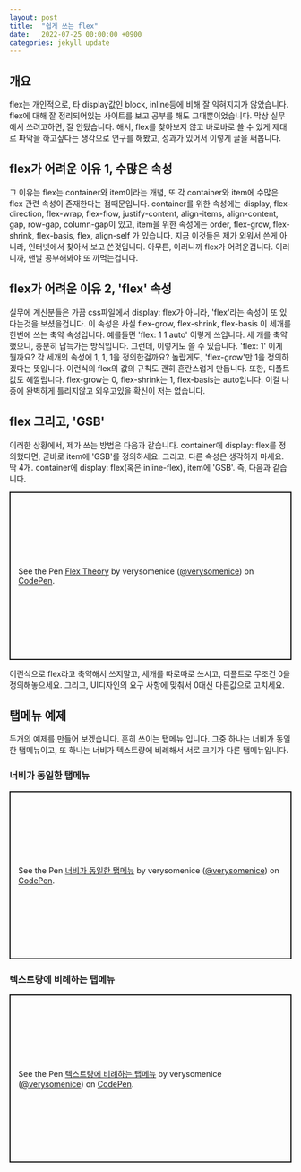 ```yaml
---
layout: post
title:  "쉽게 쓰는 flex"
date:   2022-07-25 00:00:00 +0900
categories: jekyll update
---
```

## 개요
flex는 개인적으로, 타 display값인 block, inline등에 비해 잘 익혀지지가 않았습니다.
flex에 대해 잘 정리되어있는 사이트를 보고 공부를 해도 그때뿐이었습니다. 막상 실무에서 쓰려고하면, 잘 안됬습니다.
해서, flex를 찾아보지 않고 바로바로 쓸 수 있게 제대로 파악을 하고싶다는 생각으로 연구를 해봤고, 성과가 있어서 이렇게 글을 써봅니다.

## flex가 어려운 이유 1, 수많은 속성
그 이유는 flex는 container와 item이라는 개념, 또 각 container와 item에 수많은 flex 관련 속성이 존재한다는 점때문입니다.
container를 위한 속성에는 display, flex-direction, flex-wrap, flex-flow, justify-content, align-items, align-content, gap, row-gap, column-gap이 있고,
item을 위한 속성에는 order, flex-grow, flex-shrink, flex-basis, flex, align-self 가 있습니다. 
지금 이것들은 제가 외워서 쓴게 아니라, 인터넷에서 찾아서 보고 쓴것입니다. 아무튼, 이러니까 flex가 어려운겁니다. 이러니까, 맨날 공부해봐야 또 까먹는겁니다.

## flex가 어려운 이유 2, 'flex' 속성
실무에 계신분들은 가끔 css파일에서 display: flex가 아니라, 'flex'라는 속성이 또 있다는것을 보셨을겁니다. 
이 속성은 사실 flex-grow, flex-shrink, flex-basis 이 세개를 한번에 쓰는 축약 속성입니다. 
예를들면 'flex: 1 1 auto' 이렇게 쓰입니다. 
세 개를 축약했으니, 충분히 납득가는 방식입니다.
그런데, 이렇게도 쓸 수 있습니다. 
'flex: 1'
이게 뭘까요? 각 세개의 속성에 1, 1, 1을 정의한걸까요? 
놀랍게도, 'flex-grow'만 1을 정의하겠다는 뜻입니다. 
이런식의 flex의 값의 규칙도 괜히 혼란스럽게 만듭니다.
또한, 디폴트값도 헤깔립니다. 
flex-grow는 0, flex-shrink는 1, flex-basis는 auto입니다. 
이걸 나중에 완벽하게 틀리지않고 외우고있을 확신이 저는 없습니다.

## flex 그리고, 'GSB'
이러한 상황에서, 제가 쓰는 방법은 다음과 같습니다.
container에 display: flex를 정의했다면, 곧바로 item에 'GSB'를 정의하세요. 
그리고, 다른 속성은 생각하지 마세요. 
딱 4개. container에 display: flex(혹은 inline-flex), item에 'GSB'.
즉, 다음과 같습니다.

<p class="codepen" data-height="300" data-default-tab="css,result" data-slug-hash="RwMZKEq" data-user="verysomenice" style="height: 300px; box-sizing: border-box; display: flex; align-items: center; justify-content: center; border: 2px solid; margin: 1em 0; padding: 1em;">
  <span>See the Pen <a href="https://codepen.io/verysomenice/pen/RwMZKEq">
  Flex Theory</a> by verysomenice (<a href="https://codepen.io/verysomenice">@verysomenice</a>)
  on <a href="https://codepen.io">CodePen</a>.</span>
</p>
<script async src="https://cpwebassets.codepen.io/assets/embed/ei.js"></script>
<script async src="https://cpwebassets.codepen.io/assets/embed/ei.js"></script>
이런식으로 flex라고 축약해서 쓰지말고, 세개를 따로따로 쓰시고, 디폴트로 무조건 0을 정의해놓으세요. 그리고, UI디자인의 요구 사항에 맞춰서 0대신 다른값으로 고치세요.

## 탭메뉴 예제
두개의 예제를 만들어 보겠습니다. 흔히 쓰이는 탭메뉴 입니다.
그중 하나는 너비가 동일한 탭메뉴이고, 또 하나는 너비가 텍스트량에 비례해서 서로 크기가 다른 탭메뉴입니다.

### 너비가 동일한 탭메뉴
<p class="codepen" data-height="300" data-default-tab="css,result" data-slug-hash="jOzYKLy" data-user="verysomenice" style="height: 300px; box-sizing: border-box; display: flex; align-items: center; justify-content: center; border: 2px solid; margin: 1em 0; padding: 1em;">
  <span>See the Pen <a href="https://codepen.io/verysomenice/pen/jOzYKLy">
  너비가 동일한 탭메뉴</a> by verysomenice (<a href="https://codepen.io/verysomenice">@verysomenice</a>)
  on <a href="https://codepen.io">CodePen</a>.</span>
</p>
<script async src="https://cpwebassets.codepen.io/assets/embed/ei.js"></script>

### 텍스트량에 비례하는 탭메뉴
<p class="codepen" data-height="300" data-default-tab="css,result" data-slug-hash="MWVrXEv" data-user="verysomenice" style="height: 300px; box-sizing: border-box; display: flex; align-items: center; justify-content: center; border: 2px solid; margin: 1em 0; padding: 1em;">
  <span>See the Pen <a href="https://codepen.io/verysomenice/pen/MWVrXEv">
  텍스트량에 비례하는 탭메뉴</a> by verysomenice (<a href="https://codepen.io/verysomenice">@verysomenice</a>)
  on <a href="https://codepen.io">CodePen</a>.</span>
</p>
<script async src="https://cpwebassets.codepen.io/assets/embed/ei.js"></script>
